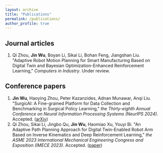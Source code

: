 ```yaml
---
layout: archive
title: "Publications"
permalink: /publications/
author_profile: true
---
```


<h2>Journal articles </h2>

<ol> 
  <li> Qi Zhou, <b>Jin Wu</b>, Boyan Li, Sikai Li, Bohan Feng, Jiangshan Liu. "Adaptive Robot Motion Planning for Smart Manufacturing Based on Digital Twin and Bayesian Optimization-Enhanced Reinforcement Learning," <i>Computers in Industry</i>. Under review.</li>   

</ol>

<h2>Conference papers</h2>

<ol>
  <li> <b>Jin Wu</b>, Haoying Zhou, Peter Kazanzides, Adnan Munawar, Anqi Liu. "SurgicAI: A Fine-grained Platform for Data Collection and Benchmarking in Surgical Policy Learning," <i>the Thirty-eighth Annual Conference on Neural Information Processing Systems (NeurIPS 2024)</i>. Accepted. (<a href="https://arxiv.org/pdf/2406.13865">arXiv</a>)</li>   

  <li> Qi Zhou, Sikai Li, Jingbo Qu, <b>Jin Wu</b>, Haomiao Xu, Youyi Bi. "An Adaptive Path Planning Approach for Digital Twin-Enabled Robot Arm Based on Inverse Kinematics and Deep Reinforcement Learning," <i>the ASME 2023 International Mechanical Engineering Congress and Exposition (IMECE 2023)</i>. Accepted. (<a href="https://asmedigitalcollection.asme.org/IMECE/proceedings-abstract/IMECE2023/87608/V003T03A079/1195595">paper</a>)</li>

</ol>